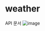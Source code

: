 # weather

API 문서
![image](https://user-images.githubusercontent.com/25365672/189001955-e7cadf97-1b78-4e9e-9978-61ed67ec9daf.png)
